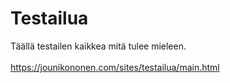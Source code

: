 <h1>Testailua</h1>

Täällä testailen kaikkea mitä tulee mieleen. <br><br>
<a href="http://jounikononen.fi/sites/projekti1/main.html">https://jounikononen.com/sites/testailua/main.html</a>
